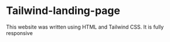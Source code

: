 # Tailwind-landing-page

This website was written using HTML and Tailwind CSS. It is fully responsive
